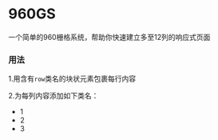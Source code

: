 # 960GS
一个简单的960栅格系统，帮助你快速建立多至12列的响应式页面

### 用法

1.用含有`row`类名的块状元素包裹每行内容

2.为每列内容添加如下类名：
  - 1
  - 2
  - 3
